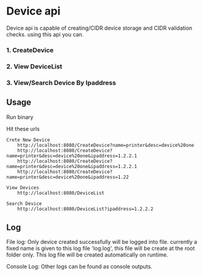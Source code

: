 # Device api
Device api is capable of creating/CIDR device storage and CIDR validation checks.
using this api you can. 
### 1. CreateDevice
### 2. View DeviceList
### 3. View/Search Device By Ipaddress

## Usage 

Run binary

Hit these urls

	Crete New Device 
		http://localhost:8080/CreateDevice?name=printer&desc=device%20one
		http://localhost:8080/CreateDevice?name=printer&desc=device%20one&ipaddress=1.2.2.1
		http://localhost:8080/CreateDevice?name=printer&desc=device%20one&ipaddress=1.2.2.1
		http://localhost:8080/CreateDevice?name=printer&desc=device%20one&ipaddress=1.22
	
	View Devices
		http://localhost:8080/DeviceList
	
	Search Device
		http://localhost:8080/DeviceList?ipaddress=1.2.2.2

## Log
File log:
	Only device created successfully will be logged into file. currently a fixed name is given to this log file 'log.log', this file will be create at the root folder only.
	This log file will be created automatically on runtime.
	
Console Log:
	Other logs can be found as console outputs.

 